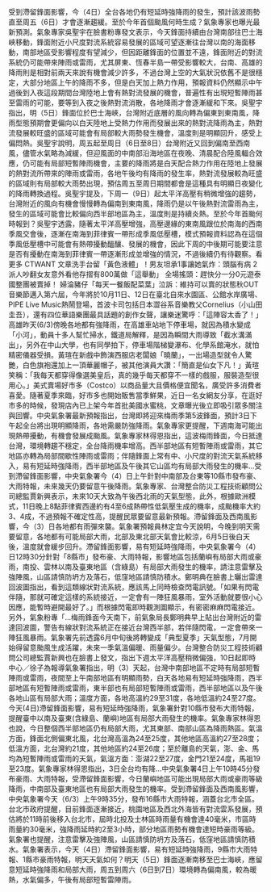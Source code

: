受到滯留鋒面影響，今（4日）全台各地仍有短延時強降雨的發生，預計該波雨勢直至周五（6日）才會逐漸趨緩。至於今年首個颱風何時生成？氣象專家也曝光最新預測。氣象專家吳聖宇在臉書粉專發文表示，今天鋒面持續由台灣南部往巴士海峽移動，鋒面附近小尺度對流系統容易發展的區域可望逐漸往台灣以南的海面移動，南部地區受影響程度有望減少，但因距離鋒面的位置並不遠，鋒面附近的對流系統仍可能帶來陣雨或雷雨，尤其屏東、恆春半島一帶受影響較大，台南、高雄的降雨則是相對前兩天來說有機會減少許多，不過台灣上空的大氣狀況依舊不是很穩定，大部分地區上午的降雨不多，但是白天加上熱力作用，預報資料仍然顯示中午過後到入夜這段期間台灣陸地上會有熱對流發展的機會，普遍性有出現短暫陣雨甚至雷雨的可能，要等到入夜之後熱對流消散，各地降雨才會逐漸緩和下來。吳聖宇指出，明（5日）鋒面位於巴士海峽，台灣附近底層的風向轉為偏東到東南風，降雨型態預期會更偏向以白天陸地上受熱力作用而發展出來的熱對流降雨為主，熱對流發展較旺盛的區域可能會有局部較大雨勢發生機會，溫度則是明顯回升，感受上偏悶熱。吳聖宇說明，周五起至周日（6日至8日）台灣附近又回到偏南至西南風，儘管水氣略為減緩，但迎風面的中南部沿海地區在夜晚、清晨配合陸風輻合效應，仍可能有局部短暫陣雨機會，主要的降雨將是白天配合熱力作用在陸地上發展的熱對流所帶來的陣雨或雷雨，各地午後均有降雨的發生率，熱對流發展較為旺盛的區域則有局部較大雨勢出現，預估周五至周日期間都會是這種具有明顯日夜變化的降雨轉換過程。吳聖宇提及，下周一（9日）起太平洋高壓有稍微增強的趨勢，台灣附近的風向有機會慢慢轉為偏南到東南風，降雨仍是以午後熱對流雷雨為主，發生的區域可能會比較偏向西半部地區為主，溫度則是持續炎熱。至於今年首颱何時報到？吳聖宇透露，隨著太平洋高壓增強，高壓邊緣的東南風跟位於南海的西南季風交會後，逐漸在南海到菲律賓一帶形成季風低壓槽，模式預報資料認為在這個季風低壓槽中可能會有熱帶擾動醞釀、發展的機會，因此下周的中後期可能要注意是否有擾動在南海到菲律賓一帶逐漸形成並增強的情況，不過後續仍有待觀察。看更多 CTWANT 文章洗手台留「黃色液體」！男友坦承1事讓她氣炸：頭腦有病 2派人吵翻女友意外看他存摺有800萬做「這舉動」 全場搖頭：趕快分一分0元遊泰國整團被賣掉！ 婦淪豬仔「每天一餐飯配菜葉」泣訴：維持可以賣的狀態秋OUT音樂節邁入第六屆，今年將於10月11日、12日在臺北自來水園區、公館水岸廣場、 PIPE Live Music熱鬧登場，首波卡司包括日本澀谷系音樂教父Cornelius（小山田圭吾），還有四位華語樂團最具話題的創作女聲，讓樂迷驚呼：「這陣容太香了！」高雄昨天(6/3)傍晚各地都有強降雨，在高雄車站地下停車場，就因為積水變成「小河」，動員十多人幫忙掃水，鐵道局解釋，是因為瞬間大雨導致「截水溝滿出」，另外在中山大學，也有同學拍下，停車場階梯變瀑布、化學系館淹水，就怕精密儀器受損。黃瑄在新戲中飾演西服店老闆娘「曉蘭」，一出場造型就令人驚艷，白色旗袍還加上一頂華麗帽子，被其他演員大讚：「簡直是仙女下凡！」黃瑄笑稱：「我每天都穿得像選美皇后，真的幾乎每天都穿不一樣的戲服，服裝造型很用心。」美式賣場好市多（Costco）以商品量大且價格便宜聞名，廣受許多消費者喜愛。隨著夏季來臨，好市多也開始販售當季鮮果，近日一名女網友分享，在逛好市多的時候，發現店內已上架今年首批美國水蜜桃，文章曝光後立即吸引眾多關注與回響。中央氣象署最新預報指出，台灣即將迎來梅雨季第5波鋒面，預計3日下午起全台將出現明顯降雨，各地需嚴防強降雨。氣象專家更提醒，下週南海可能出現熱帶擾動，有機會發展成颱風。氣象專家林得恩指出，這波梅雨鋒面，今日抵達台灣，環境轉趨不穩定，全台降雨機率增高。西半部地區有短暫陣雨或雷雨，其它地區亦轉為局部間歇性陣雨或雷雨；伴隨鋒面上常有中、小尺度的對流天氣系統移入，易有短延時強降雨，西半部地區及午後其它山區均有局部大雨發生的機率...受到滯留鋒面影響，中央氣象署今（4）日上午針對中南部及台東等10縣市發布豪、大雨特報，未來幾天仍要留意午後降雨。氣象專家、台灣整合防災工程技術顧問公司總監賈新興表示，未來10天大致為午後西北雨的天氣型態，此外，根據歐洲模式，11日晚上8點菲律賓西邊約有4至6成熱帶性低氣壓生成的機率，成颱機率大約3、4成，不過預報不確定性高，提醒民眾要留意最新預報。滯留鋒面及西南風影響，今（3）日各地都有雨彈來襲。氣象署預報員林定宜今天說明，今晚到明天需要留意，各地都有可能局部大雨，北部及東北部天氣會比較涼，6月5日後白天後，溫度就會緩步回升。滯留鋒面影響，易有短延時強降雨，中央氣象署今（4）日12時30分針對「8縣市」發布豪、大雨特報，影響地區包括蘭嶼有局部大雨或豪雨，南投、雲林以南及臺東地區（含綠島）有局部大雨發生的機率，請注意雷擊及強陣風，山區請慎防坍方及落石，低窪地區請慎防積水。鄭明典在臉書上曬出雷達回波圖指出，看到這類線狀對流系統，應該馬上同時檢查閃電訊號。「如果有閃電伴隨，那就可確定這樣的系統接近，一定會有一陣狂風暴雨，室外活動就要很小心因應，能暫時避開最好了。」而根據閃電即時觀測圖顯示，有密密麻麻閃電接近。另外，氣象粉專「...梅雨鋒面今天南下，前氣象局長鄭明典早上貼出台灣附近的雷達回波圖，警告有線狀對流系統正在接近台灣西半部，若伴隨閃電，ㄧ定會帶來一陣狂風暴雨。氣象署先前透露6月中旬後將轉變成「典型夏季」天氣型態，7月開始得留意颱風生成活躍，未來一季氣溫偏暖、雨量偏少。台灣整合防災工程技術顧問公司總監賈新興也在臉書上發文，指出下週太平洋高壓稍微偏強，10日起即時中心／徐子為報導氣象署指出，明（3）天起，台灣中南部地區不定時有局部短暫陣雨或雷雨，夜間至上午南部地區有明顯雨勢，白天各地易有短延時強降雨，西半部地區有短暫陣雨或雷雨，東半部也有局部短暫陣雨或雷雨，西半部地區以及午後各地山區有局部大雨；溫度方面，各地高溫約29至31度，各地低溫約24至27度。今天(4日)滯留鋒面影響，易有短延時強降雨，氣象署針對10縣市發布大雨特報，提醒臺中以南及臺東(含綠島、蘭嶼)地區有局部大雨發生的機率。氣象專家林得恩也說，今日整個西半部地區仍有局部大雨，尤其東部、南部山區為降雨熱區。氣溫方面，鋒面北側偏東北風，北台灣高溫為24至25度，其他地區高溫約27至28度；低溫方面，北台灣約21度，其他地區約24至26度；至於離島的天氣，澎、金、馬均為短暫陣雨或雷雨的天氣，氣溫方面：澎湖22至27度，金門21至24度，馬祖19至23度。氣象專家林得恩指出，3日全台均有降...中央氣象署4日上午10時45分發布豪雨、大雨特報，受滯留鋒面影響，今日蘭嶼地區可能出現局部大雨或豪雨等級降雨，中南部及臺東地區也有局部大雨發生的機率。受到滯留鋒面及西南風影響，中央氣象署今天（6/3）上午9時35分，發布16縣市大雨特報，涵蓋台北市全區。台北市政府提醒，目前鋒面逐漸接近，桃園地區及西北外海皆有對流雲系發展，預估將於11時前後移入台北市，屆時北投及士林區時雨量有機會達40毫米，市區時雨量約30毫米，強降雨延時約2至3小時，部分地區雨勢有機會達短時豪雨等級。氣象署也提醒，注意雷擊及強陣風，山區請慎防坍方及落石，低窪地區請慎防積水。氣象署表示，今天（4日）滯留鋒面影響，易有短延時強降雨，9縣市大雨特報、1縣市豪雨特報，明天天氣如何？明天（5日）鋒面逐漸南移至巴士海峽，應留意短延時強降雨和局部大雨，周五到周六（6日到7日）環境轉為偏南風，較為暖熱，水氣偏多，午後有局部短暫雷陣雨。